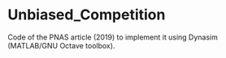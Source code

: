 # Unbiased_Competition
Code of the PNAS article (2019) to implement it using Dynasim (MATLAB/GNU Octave toolbox).
